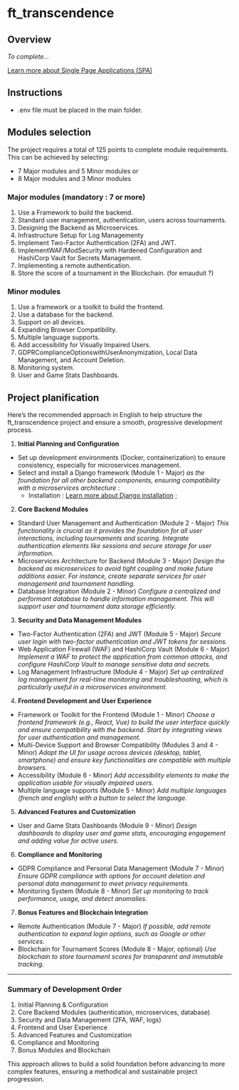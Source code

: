 # ft_transcendence

## Overview

_To complete..._

[Learn more about Single Page Applications (SPA)](https://en.wikipedia.org/wiki/Single-page_application)

## Instructions

- .env file must be placed in the main folder.

## Modules selection

The project requires a total of 125 points to complete module requirements. This can be achieved by selecting:

* 7 Major modules and 5 Minor modules
or
* 8 Major modules and 3 Minor modules

### Major modules (mandatory : 7 or more)

1. Use a Framework to build the backend.
2. Standard user management, authentication, users across tournaments.
3. Designing the Backend as Microservices.
4. Infrastructure Setup for Log Managementy
5. Implement Two-Factor Authentication (2FA) and JWT.
6. ImplementWAF/ModSecurity with Hardened Configuration and HashiCorp Vault for Secrets Management.
7. Implementing a remote authentication.
8. Store the score of a tournament in the Blockchain. (for emauduit ?)

### Minor modules

1. Use a framework or a toolkit to build the frontend.
2. Use a database for the backend.
3. Support on all devices.
4. Expanding Browser Compatibility.
5. Multiple language supports.
6. Add accessibility for Visually Impaired Users.
7. GDPRComplianceOptionswithUserAnonymization, Local Data Management, and Account Deletion.
8. Monitoring system.
9. User and Game Stats Dashboards.

## Project planification

Here’s the recommended approach in English to help structure the ft_transcendence project and ensure a smooth, progressive development process.

1. __Initial Planning and Configuration__
* Set up development environments (Docker, containerization) to ensure consistency, especially for microservices management.
* Select and install a Django framework (Module 1 - Major) _as the foundation for all other backend components, ensuring compatibility with a microservices architecture_ :
    - Installation : [Learn more about Django installation](https://youtu.be/N0x_koFpoVs?si=oRwYfxMb_j5t6PsY) ;
2. __Core Backend Modules__
* Standard User Management and Authentication (Module 2 - Major)
_This functionality is crucial as it provides the foundation for all user interactions, including tournaments and scoring. Integrate authentication elements like sessions and secure storage for user information._
* Microservices Architecture for Backend (Module 3 - Major)
_Design the backend as microservices to avoid tight coupling and make future additions easier. For instance, create separate services for user management and tournament handling._
* Database Integration (Module 2 - Minor)
_Configure a centralized and performant database to handle information management. This will support user and tournament data storage efficiently._
3. __Security and Data Management Modules__
* Two-Factor Authentication (2FA) and JWT (Module 5 - Major)
_Secure user login with two-factor authentication and JWT tokens for sessions._
* Web Application Firewall (WAF) and HashiCorp Vault (Module 6 - Major)
_Implement a WAF to protect the application from common attacks, and configure HashiCorp Vault to manage sensitive data and secrets._
* Log Management Infrastructure (Module 4 - Major)
_Set up centralized log management for real-time monitoring and troubleshooting, which is particularly useful in a microservices environment._
4. __Frontend Development and User Experience__
* Framework or Toolkit for the Frontend (Module 1 - Minor)
_Choose a frontend framework (e.g., React, Vue) to build the user interface quickly and ensure compatibility with the backend. Start by integrating views for user authentication and management._
* Multi-Device Support and Browser Compatibility (Modules 3 and 4 - Minor)
_Adapt the UI for usage across devices (desktop, tablet, smartphone) and ensure key functionalities are compatible with multiple browsers._
* Accessibility (Module 6 - Minor)
_Add accessibility elements to make the application usable for visually impaired users._
* Multiple language supports (Module 5 - Minor)
_Add multiple languages (french and english) with a button to select the language._
5. __Advanced Features and Customization__
* User and Game Stats Dashboards (Module 9 - Minor)
_Design dashboards to display user and game stats, encouraging engagement and adding value for active users._
6. __Compliance and Monitoring__
* GDPR Compliance and Personal Data Management (Module 7 - Minor)
_Ensure GDPR compliance with options for account deletion and personal data management to meet privacy requirements._
* Monitoring System (Module 8 - Minor)
_Set up monitoring to track performance, usage, and detect anomalies._
7. __Bonus Features and Blockchain Integration__
* Remote Authentication (Module 7 - Major)
_If possible, add remote authentication to expand login options, such as Google or other services._
* Blockchain for Tournament Scores (Module 8 - Major, optional)
_Use blockchain to store tournament scores for transparent and immutable tracking._
---
### Summary of Development Order

1. Initial Planning & Configuration
2. Core Backend Modules (authentication, microservices, database)
3. Security and Data Management (2FA, WAF, logs)
4. Frontend and User Experience
5. Advanced Features and Customization
6. Compliance and Monitoring
7. Bonus Modules and Blockchain

This approach allows to build a solid foundation before advancing to more complex features, ensuring a methodical and sustainable project progression.











